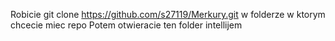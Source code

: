 Robicie git clone https://github.com/s27119/Merkury.git w folderze w ktorym chcecie miec repo
Potem otwieracie ten folder intellijem
